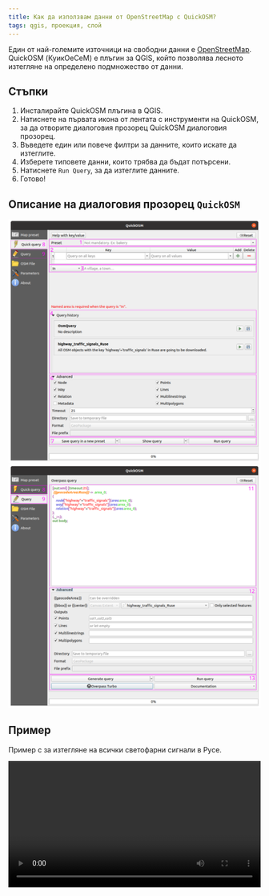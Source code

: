 ```yaml
---
title: Как да използвам данни от OpenStreetMap с QuickOSM?
tags: qgis, проекция, слой
---
```


Един от най-големите източници на свободни данни е [OpenStreetMap](https://osm.org). QuickOSM (КуикОеСеМ) е плъгин за QGIS, който позволява лесното изтегляне на определено подмножество от данни.

## Стъпки

1. Инсталирайте QuickOSM плъгина в QGIS.
2. Натиснете на първата икона от лентата с инструменти на QuickOSM, за да отворите диалоговия прозорец QuickOSM диалоговия прозорец.
3. Въведете един или повече филтри за данните, които искате да изтеглите.
4. Изберете типовете данни, които трябва да бъдат потърсени.
5. Натиснете `Run Query`, за да изтеглите данните.
6. Готово!

## Описание на диалоговия прозорец `QuickOSM`

![](./img/quickosm.svg)
![](./img/quickosm_query.svg)


## Пример

Пример с за изтегляне на всички светофарни сигнали в Русе.

<video controls width="100%">
    <source src="https://qgis.bg/media/quick_osm.mp4" type="video/mp4">
    Sorry, your browser doesn't support embedded videos.
</video>
